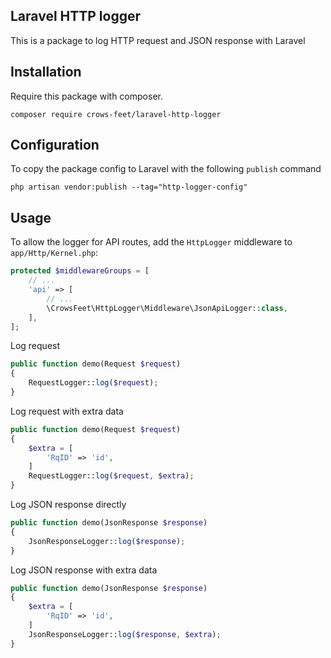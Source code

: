 ## Laravel HTTP logger
This is a package to log HTTP request and JSON response with Laravel

## Installation
Require this package with composer.

```shell
composer require crows-feet/laravel-http-logger
```

## Configuration
To copy the package config to Laravel with the following `publish` command
```shell
php artisan vendor:publish --tag="http-logger-config"
```

## Usage
To allow the logger for API routes, add the `HttpLogger` middleware to `app/Http/Kernel.php`:
```php
protected $middlewareGroups = [
    // ...
    'api' => [
        // ...
        \CrowsFeet\HttpLogger\Middleware\JsonApiLogger::class,
    ],
];
```

Log request
```php
public function demo(Request $request)
{
    RequestLogger::log($request);
}
```

Log request with extra data
```php
public function demo(Request $request)
{
    $extra = [
        'RqID' => 'id',
    ]
    RequestLogger::log($request, $extra);
}
```

Log JSON response directly
```php
public function demo(JsonResponse $response)
{
    JsonResponseLogger::log($response);
}
```

Log JSON response with extra data
```php
public function demo(JsonResponse $response)
{
    $extra = [
        'RqID' => 'id',
    ]
    JsonResponseLogger::log($response, $extra);
}
```